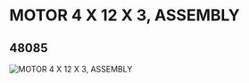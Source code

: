 # MOTOR 4 X 12 X 3, ASSEMBLY
## 48085
![MOTOR 4 X 12 X 3, ASSEMBLY](https://lc-www-live-s.legocdn.com/media/bricks/5/2/4217217.jpg)